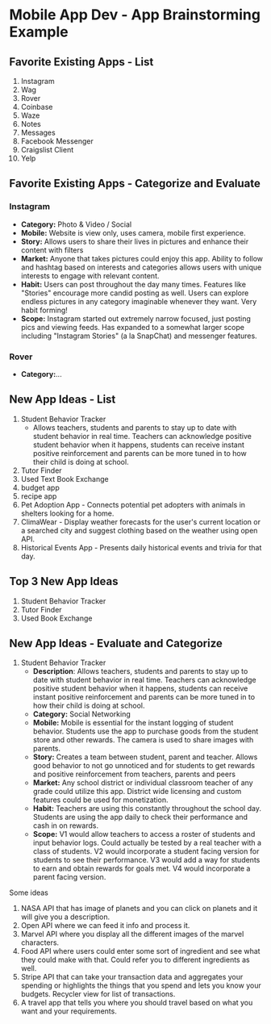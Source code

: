 Mobile App Dev - App Brainstorming Example
===

## Favorite Existing Apps - List
1. Instagram
2. Wag
3. Rover
4. Coinbase
5. Waze
6. Notes
7. Messages
8. Facebook Messenger
9. Craigslist Client
10. Yelp

## Favorite Existing Apps - Categorize and Evaluate
### Instagram
   - **Category:** Photo & Video / Social 
   - **Mobile:** Website is view only, uses camera, mobile first experience.
   - **Story:** Allows users to share their lives in pictures and enhance their content with filters
   - **Market:** Anyone that takes pictures could enjoy this app. Ability to follow and hashtag based on interests and categories allows users with unique interests to engage with relevant content.
   - **Habit:** Users can post throughout the day many times. Features like "Stories" encourage more candid posting as well. Users can explore endless pictures in any category imaginable whenever they want. Very habit forming!
   - **Scope:** Instagram started out extremely narrow focused, just posting pics and viewing feeds. Has expanded to a somewhat larger scope including "Instagram Stories" (a la SnapChat) and messenger features. 
### Rover
   - **Category:**...

## New App Ideas - List
1. Student Behavior Tracker
   - Allows teachers, students and parents to stay up to date with student behavior in real time. Teachers can acknowledge positive student behavior when it happens, students can receive instant positive reinforcement and parents can be more tuned in to how their child is doing at school.
2. Tutor Finder
3. Used Text Book Exchange
4. budget app
5. recipe app
6. Pet Adoption App - Connects potential pet adopters with animals in shelters looking for a home.
7. ClimaWear - Display weather forecasts for the user's current location or a searched city and suggest clothing based on the weather using open API.
8. Historical Events App - Presents daily historical events and trivia for that day.

## Top 3 New App Ideas
1. Student Behavior Tracker
2. Tutor Finder
3. Used Book Exchange

## New App Ideas - Evaluate and Categorize
1. Student Behavior Tracker
   - **Description**: Allows teachers, students and parents to stay up to date with student behavior in real time. Teachers can acknowledge positive student behavior when it happens, students can receive instant positive reinforcement and parents can be more tuned in to how their child is doing at school.
   - **Category:** Social Networking
   - **Mobile:** Mobile is essential for the instant logging of student behavior. Students use the app to purchase goods from the student store and other rewards. The camera is used to share images with parents.
   - **Story:** Creates a team between student, parent and teacher. Allows good behavior to not go unnoticed and for students to get rewards and positive reinforcement from teachers, parents and peers
   - **Market:** Any school district or individual classroom teacher of any grade could utilize this app. District wide licensing and custom features could be used for monetization. 
   - **Habit:** Teachers are using this constantly throughout the school day. Students are using the app daily to check their performance and cash in on rewards.
   - **Scope:** V1 would allow teachers to access a roster of students and input behavior logs. Could actually be tested by a real teacher with a class of students. V2 would incorporate a student facing version for students to see their performance. V3 would add a way for students to earn and obtain rewards for goals met. V4 would incorporate a parent facing version.

Some ideas
1. NASA API that has image of planets and you can click on planets and it will give you a description. 
2. Open API where we can feed it info and process it. 
3. Marvel API where you display all the different images of the marvel characters. 
4. Food API where users could enter some sort of ingredient and see what they could make with that. Could refer you to different ingredients as well. 
5. Stripe API that can take your transaction data and aggregates your spending or highlights the things that you spend and lets you know your budgets. Recycler view for list of transactions. 
6. A travel app that tells you where you should travel based on what you want and your requirements. 
